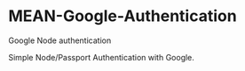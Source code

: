 # MEAN-Google-Authentication
Google Node authentication 


Simple Node/Passport Authentication with Google.
